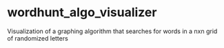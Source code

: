 # wordhunt_algo_visualizer
Visualization of a graphing algorithm that searches for words in a nxn grid of randomized letters 
